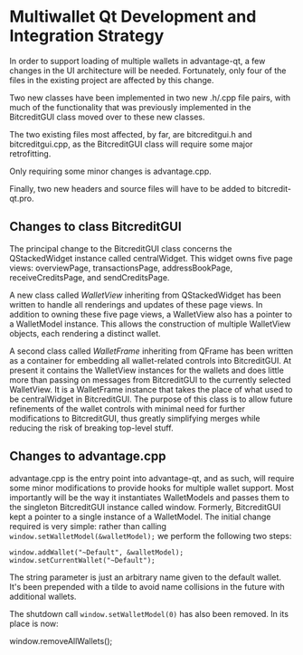 Multiwallet Qt Development and Integration Strategy
===================================================

In order to support loading of multiple wallets in advantage-qt, a few changes in the UI architecture will be needed.
Fortunately, only four of the files in the existing project are affected by this change.

Two new classes have been implemented in two new .h/.cpp file pairs, with much of the functionality that was previously
implemented in the BitcreditGUI class moved over to these new classes.

The two existing files most affected, by far, are bitcreditgui.h and bitcreditgui.cpp, as the BitcreditGUI class will require
some major retrofitting.

Only requiring some minor changes is advantage.cpp.

Finally, two new headers and source files will have to be added to bitcredit-qt.pro.

Changes to class BitcreditGUI
---------------------------
The principal change to the BitcreditGUI class concerns the QStackedWidget instance called centralWidget.
This widget owns five page views: overviewPage, transactionsPage, addressBookPage, receiveCreditsPage, and sendCreditsPage.

A new class called *WalletView* inheriting from QStackedWidget has been written to handle all renderings and updates of
these page views. In addition to owning these five page views, a WalletView also has a pointer to a WalletModel instance.
This allows the construction of multiple WalletView objects, each rendering a distinct wallet.

A second class called *WalletFrame* inheriting from QFrame has been written as a container for embedding all wallet-related
controls into BitcreditGUI. At present it contains the WalletView instances for the wallets and does little more than passing on messages
from BitcreditGUI to the currently selected WalletView. It is a WalletFrame instance
that takes the place of what used to be centralWidget in BitcreditGUI. The purpose of this class is to allow future
refinements of the wallet controls with minimal need for further modifications to BitcreditGUI, thus greatly simplifying
merges while reducing the risk of breaking top-level stuff.

Changes to advantage.cpp
----------------------
advantage.cpp is the entry point into advantage-qt, and as such, will require some minor modifications to provide hooks for
multiple wallet support. Most importantly will be the way it instantiates WalletModels and passes them to the
singleton BitcreditGUI instance called window. Formerly, BitcreditGUI kept a pointer to a single instance of a WalletModel.
The initial change required is very simple: rather than calling `window.setWalletModel(&walletModel);` we perform the
following two steps:

	window.addWallet("~Default", &walletModel);
	window.setCurrentWallet("~Default");

The string parameter is just an arbitrary name given to the default wallet. It's been prepended with a tilde to avoid name collisions in the future with additional wallets.

The shutdown call `window.setWalletModel(0)` has also been removed. In its place is now:

window.removeAllWallets();
